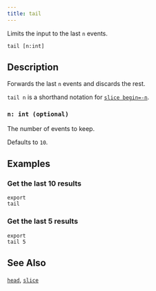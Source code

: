 ```yaml
---
title: tail
---
```


Limits the input to the last `n` events.

```tql
tail [n:int]
```

## Description

Forwards the last `n` events and discards the rest.

`tail n` is a shorthand notation for [`slice begin=-n`](/reference/operators/slice).

### `n: int (optional)`

The number of events to keep.

Defaults to `10`.

## Examples

### Get the last 10 results

```tql
export
tail
```

### Get the last 5 results

```tql
export
tail 5
```

## See Also

[`head`](/reference/operators/head),
[`slice`](/reference/operators/slice)
